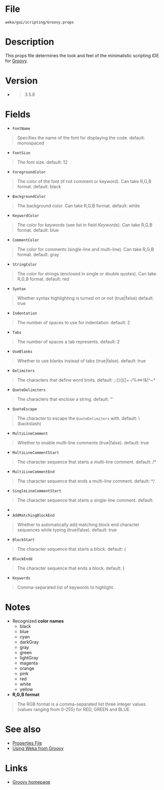 

# File
`weka/gui/scripting/Groovy.props`

# Description
This props file determines the look and feel of the minimalistic scripting IDE for [Groovy](https://groovy-lang.org/).

# Version
* > 3.5.8

# Fields
* `FontName`
> Specifies the name of the font for displaying the code.
> default: 
monospaced
* `FontSize`
> The font size.
> default: 
12
* `ForegroundColor`
> The color of the font (if not comment or keyword). Can take R,G,B format.
> default: 
black
* `BackgroundColor`
> The background color. Can take R,G,B format.
> default: 
white
* `KeywordColor`
> The color for keywords (see list in field *Keywords*). Can take R,G,B format.
> default: 
blue
* `CommentColor`
> The color for comments (single-line and multi-line). Can take R,G,B format.
> default: 
gray
* `StringColor`
> The color for strings (enclosed in single or double quotes). Can take R,G,B format.
> default: 
red
* `Syntax`
> Whether syntax highlighting is turned on or not (true|false)
> default: 
true
* `Indentation`
> The number of spaces to use for indentation.
> default: 
2
* `Tabs`
> The number of spaces a tab represents.
> default: 
2
* `UseBlanks`
> Whether to use blanks instead of tabs (true|false).
> default: 
true
* `Delimiters`
> The characters that define word limits.
> default: 
;:{}()[]+-/%<=>!&|^~*
* `QuoteDelimiters`
> The characters that enclose a string.
> default: 
"'
* `QuoteEscape`
> The character to escape the `QuoteDelimiters` with.
> default: 
\ (backslash)
* `MultiLineComment`
> Whether to enable multi-line comments (true|false).
> default: 
true
* `MultiLineCommentStart`
> The character sequence that starts a multi-line comment.
> default: 
/*
* `MultiLineCommentEnd`
> The character sequence that ends a multi-line comment.
> default: 
*/
* `SingleLineCommentStart`
> The character sequence that starts a single-line comment.
> default: 
*
* `AddMatchingBlockEnd`
> Whether to automatically add matching block end character sequences while typing (true|false).
> default: 
true
* `BlockStart`
> The character sequence that starts a block.
> default: 
{
* `BlockEndd`
> The character sequence that ends a block.
> default: 
}
* `Keywords`
> Comma-separated list of keywords to highlight.

# Notes
* Recognized **color names**
	* black
	* blue
	* cyan
	* darkGray
	* gray
	* green
	* lightGray
	* magenta
	* orange
	* pink
	* red
	* white
	* yellow
* **R,G,B format**
> The RGB format is a comma-separated list three integer values (values ranging from 0-255) for RED, GREEN and BLUE.

# See also
* [Properties File](properties_file.md)
* [Using Weka from Groovy](using_weka_from_groovy.md)

# Links
* [Groovy homepage](https://groovy-lang.org/)
